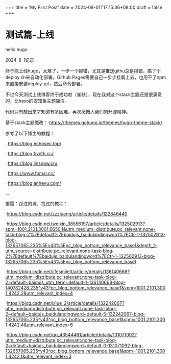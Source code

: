 +++
title = 'My First Post'
date = 2024-08-01T17:15:36+08:00
draft = false
+++

# 测试篇-上线

hello hugo

2024-8-1记录

终于能上线hugo，太难了，一步一个报错，尤其是推送githu总是报错，搞了个deploy.sh来自动化部署，Github Pages需要自己一步步挂载上去，也用不了npm来直接安装deploy-git，然后命令部署。



不过今天测试上线博客终于成功啦（雀跃），现在我对这个stack主题还是很满意的，比hexo的安知鱼主题简洁。

代码只有敲出来才知道有多困难，再次感慨大佬们的开源精神。



基于stack主题魔改：·https://themes.gohugo.io/themes/hugo-theme-stack/



参考了以下博主的教程：

. https://blog.echosec.top/

· https://blog.fiveth.cc/

· https://blog.linsnow.cn/

· https://www.fomal.cc/

· https://blog.anheyu.com/

...



排雷：踩过的坑、找过的教程：

·https://blog.csdn.net/zzzlueng/article/details/122846440



·https://blog.csdn.net/weixin_38556197/article/details/132502913?spm=1001.2101.3001.6650.1&utm_medium=distribute.pc_relevant.none-task-blog-2%7Edefault%7Ebaidujs_baidulandingword%7ECtr-1-132502913-blog-132657065.235%5Ev43%5Epc_blog_bottom_relevance_base1&depth_1-utm_source=distribute.pc_relevant.none-task-blog-2%7Edefault%7Ebaidujs_baidulandingword%7ECtr-1-132502913-blog-132657065.235%5Ev43%5Epc_blog_bottom_relevance_base1



·https://blog.csdn.net/lifesmilett/article/details/136140668?utm_medium=distribute.pc_relevant.none-task-blog-2~default~baidujs_utm_term~default-1-136140668-blog-140782428.235^v43^pc_blog_bottom_relevance_base1&spm=1001.2101.3001.4242.2&utm_relevant_index=4



·https://blog.csdn.net/b1ue_2/article/details/132242067?utm_medium=distribute.pc_relevant.none-task-blog-2~default~baidujs_baidulandingword~default-5-132242067-blog-132657065.235^v43^pc_blog_bottom_relevance_base1&spm=1001.2101.3001.4242.4&utm_relevant_index=6



·https://blog.csdn.net/qq_43544461/article/details/131071092?utm_medium=distribute.pc_relevant.none-task-blog-2~default~baidujs_baidulandingword~default-0-131071092-blog-132657065.235^v43^pc_blog_bottom_relevance_base1&spm=1001.2101.3001.4242.1&utm_relevant_index=3